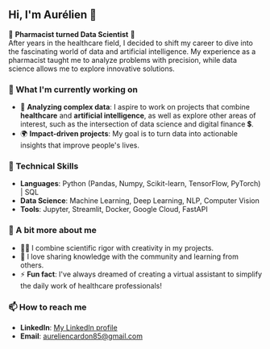 ## Hi, I'm Aurélien 👋  

💊 **Pharmacist turned Data Scientist** 🌟  
After years in the healthcare field, I decided to shift my career to dive into the fascinating world of data and artificial intelligence. My experience as a pharmacist taught me to analyze problems with precision, while data science allows me to explore innovative solutions.  


### 🚀 What I'm currently working on  
- 🔬 **Analyzing complex data**: I aspire to work on projects that combine **healthcare** and **artificial intelligence**, as well as explore other areas of interest, such as the intersection of data science and digital finance 💲.  
- 🌍 **Impact-driven projects**: My goal is to turn data into actionable insights that improve people's lives.  


### 🔧 Technical Skills  
- **Languages**: Python (Pandas, Numpy, Scikit-learn, TensorFlow, PyTorch) | SQL  
- **Data Science**: Machine Learning, Deep Learning, NLP, Computer Vision  
- **Tools**: Jupyter, Streamlit, Docker, Google Cloud, FastAPI  


### 💬 A bit more about me  
- 👩‍🔬 I combine scientific rigor with creativity in my projects.  
- 🌱 I love sharing knowledge with the community and learning from others.  
- ⚡ **Fun fact**: I've always dreamed of creating a virtual assistant to simplify the daily work of healthcare professionals!  


### 📫 How to reach me  
- **LinkedIn**: [My LinkedIn profile](https://www.linkedin.com/in/acardon85/)  
- **Email**: aureliencardon85@gmail.com  
